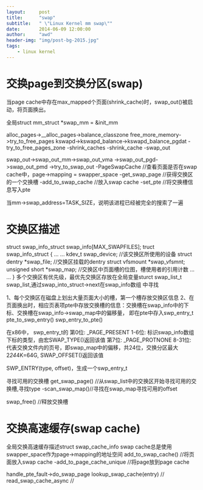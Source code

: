 ```yaml
---
layout:     post
title:      "swap"
subtitle:   " \"Linux Kernel mm swap\""
date:       2014-06-09 12:00:00
author:     "awd"
header-img: "img/post-bg-2015.jpg"
tags:
    - linux kernel
---
```

交换page到交换分区(swap)
=================================================================
当page cache中存在max_mapped个页面(shrink_cache)时，swap_out()被启动，将页面换出。

全局struct mm_struct *swap_mm = &init_mm


alloc_pages->__alloc_pages->balance_classzone
free_more_memory->try_to_free_pages
kswapd->kswapd_balance->kswapd_balance_pgdat
	-try_to_free_pages_zone
		-shrink_caches
			-shrink_cache
				-swap_out

swap_out->swap_out_mm->swap_out_vma
	->swap_out_pgd->swap_out_pmd
	->try_to_swap_out
		-PageSwapCache		//查看页面是否在swap cache中，page->mapping = swapper_space
		-get_swap_page		//获得交换区的一个交换槽
		-add_to_swap_cache	//放入swap cache
		-set_pte		//将交换槽信息写入pte
		

当mm->swap_address=TASK_SIZE，说明该进程已经被完全的搜索了一遍



交换区描述
==============================================================
struct swap_info_struct swap_info[MAX_SWAPFILES];
truct swap_info_struct
{
	... ...
	kdev_t swap_device;		//该交换区所使用的设备
	struct dentry *swap_file;	//交换区挂载的dentry
	struct vfsmount *swap_vfsmnt;
	unsigned short *swap_map;	//交换区中页面槽的位图，槽使用者的引用计数
	... ...
}
多个交换区有优先级，最优先交换区存放在全局变量sturct swap_list_t swap_list,通过swap_into_struct->next在swap_info数组
中寻找

1、每个交换区在磁盘上划出大量页面大小的槽，第一个槽存放交换区信息
2、在页面换出时，相应页表项pte中存放交换槽的信息：交换槽在swap_info中的下标、交换槽在swap_info->swap_map中的偏移量，
   即在pte中存入swp_entry_t
   pte_to_swp_entry()
   swp_entry_to_pte()

   在x86中，
   swp_entry_t的
   第0位:  _PAGE_PRESENT
   1-6位:  标识swap_info数组下标的类型，由宏SWAP_TYPE()返回该值
   第7位:  _PAGE_PROTNONE
   8-31位: 代表交换文件内的页号，即swap_map中的偏移，共24位，交换分区最大2*24*4K=64G, SWAP_OFFSET()返回该值

   SWP_ENTRY(type, offset)，生成一个swp_entry_t

寻找可用的交换槽
get_swap_page()		//从swap_list中的交换区开始寻找可用的交换槽,寻找type
	-scan_swap_map()//寻找在swap_map寻找可用的offset
   
swap_free()		//释放交换槽



交换高速缓存(swap cache)
===============================================================
全局交换高速缓存描述struct swap_cache_info
swap cache总是使用swapper_space作为page->mapping的地址空间
add_to_swap_cache()	//将页面放入swap cache
	-add_to_page_cache_unique	//将page放到page cache




handle_pte_fault->do_swap_page
lookup_swap_cache(entry)	//
read_swap_cache_async		//